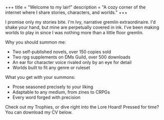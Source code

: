 +++
title = "Welcome to my lair!"
description = "A cozy corner of the internet where I share stories, characters, and worlds."
+++


I promise only my stories bite. I'm Ivy, narrative gremlin extraordinaire. I'd shake your hand, but mine are perpetually covered in ink. I've been making worlds to play in since I was nothing more than a little floor gremlin.

Why you should summon me:
- Two self-published novels, over 150 copies sold
- Two rpg supplements on DMs Guild, over 500 downloads
- An ear for character voice rivaled only by an eye for detail
- Worlds built to fit any genre or ruleset

What you get with your summons: 
- Prose seasoned precisely to your liking
- Adaptable to any medium, from zines to CRPGs
- Every word forged with precision

Check out my Trophies, or dive right into the Lore Hoard! Pressed for time? You can download my CV below.
